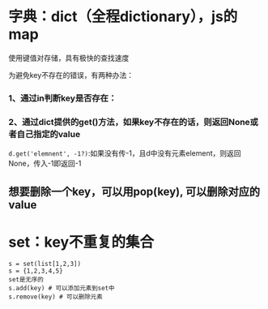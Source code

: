 # 字典：dict（全程dictionary），js的map

使用键值对存储，具有极快的查找速度

为避免key不存在的错误，有两种办法：

### 1、通过in判断key是否存在：

### 2、通过dict提供的get()方法，如果key不存在的话，则返回None或者自己指定的value

`d.get('elemnent', -1?)`:如果没有传-1，且d中没有元素element，则返回None，传入-1即返回-1

## 想要删除一个key，可以用pop(key), 可以删除对应的value



# set：key不重复的集合

```
s = set(list[1,2,3])
s = {1,2,3,4,5}
set是无序的
s.add(key) # 可以添加元素到set中
s.remove(key) # 可以删除元素
```

